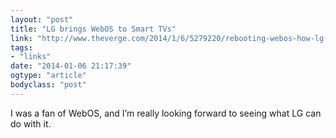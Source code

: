 ```yaml
---
layout: "post"
title: "LG brings WebOS to Smart TVs"
link: "http://www.theverge.com/2014/1/6/5279220/rebooting-webos-how-lg-rethought-the-smart-tv"
tags: 
- "links"
date: "2014-01-06 21:17:39"
ogtype: "article"
bodyclass: "post"
---
```


I was a fan of WebOS, and I’m really looking forward to seeing what LG can do with it.